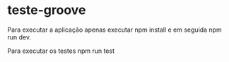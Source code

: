 # teste-groove

Para executar a aplicação apenas executar npm install e em seguida npm run dev.

Para executar os testes npm run test
